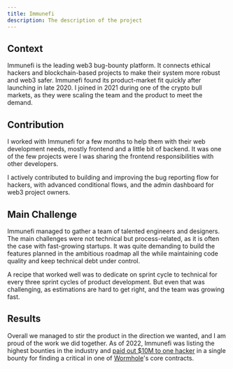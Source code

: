 ```yaml
---
title: Immunefi
description: The description of the project
---
```


## Context

Immunefi is the leading web3 bug-bounty platform. It connects ethical hackers and blockchain-based projects to make their system more robust and web3 safer. Immunefi found its product-market fit quickly after launching in late 2020. I joined in 2021 during one of the crypto bull markets, as they were scaling the team and the product to meet the demand.

## Contribution

I worked with Immunefi for a few months to help them with their web development needs, mostly frontend and a little bit of backend. It was one of the few projects were I was sharing the frontend responsibilities with other developers.

I actively contributed to building and improving the bug reporting flow for hackers, with advanced conditional flows, and the admin dashboard for web3 project owners.

## Main Challenge

Immunefi managed to gather a team of talented engineers and designers. The main challenges were not technical but process-related, as it is often the case with fast-growing startups. It was quite demanding to build the features planned in the ambitious roadmap all the while maintaining code quality and keep technical debt under control.

A recipe that worked well was to dedicate on sprint cycle to technical for every three sprint cycles of product development. But even that was challenging, as estimations are hard to get right, and the team was growing fast.

## Results

Overall we managed to stir the product in the direction we wanted, and I am proud of the work we did together. As of 2022, Immunefi was listing the highest bounties in the industry and [paid out $10M to one hacker](https://medium.com/immunefi/wormhole-uninitialized-proxy-bugfix-review-90250c41a43a) in a single bounty for finding a critical in one of [Wormhole](https://wormhole.com/)'s core contracts.
